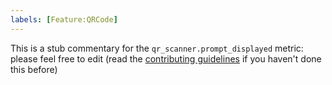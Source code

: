 ```yaml
---
labels: [Feature:QRCode]
---
```


This is a stub commentary for the `qr_scanner.prompt_displayed` metric: please feel free to edit (read the
[contributing guidelines](https://github.com/mozilla/glean-annotations/blob/main/CONTRIBUTING.md)
if you haven't done this before)
